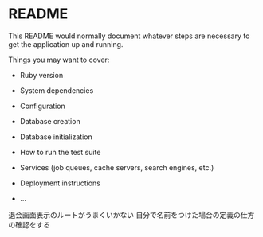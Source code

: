 # README

This README would normally document whatever steps are necessary to get the
application up and running.

Things you may want to cover:

* Ruby version

* System dependencies

* Configuration

* Database creation

* Database initialization

* How to run the test suite

* Services (job queues, cache servers, search engines, etc.)

* Deployment instructions

* ...

退会画面表示のルートがうまくいかない
自分で名前をつけた場合の定義の仕方の確認をする

